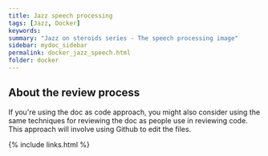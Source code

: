 ```yaml
---
title: Jazz speech processing
tags: [Jazz, Docker]
keywords:
summary: "Jazz on steroids series - The speech processing image"
sidebar: mydoc_sidebar
permalink: docker_jazz_speech.html
folder: docker
---
```


## About the review process

If you're using the doc as code approach, you might also consider using the same techniques for reviewing the doc as people use in reviewing code. This approach will involve using Github to edit the files.

{% include links.html %}
